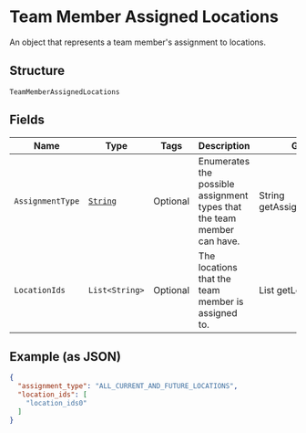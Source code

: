 
# Team Member Assigned Locations

An object that represents a team member's assignment to locations.

## Structure

`TeamMemberAssignedLocations`

## Fields

| Name | Type | Tags | Description | Getter |
|  --- | --- | --- | --- | --- |
| `AssignmentType` | [`String`](../../doc/models/team-member-assigned-locations-assignment-type.md) | Optional | Enumerates the possible assignment types that the team member can have. | String getAssignmentType() |
| `LocationIds` | `List<String>` | Optional | The locations that the team member is assigned to. | List<String> getLocationIds() |

## Example (as JSON)

```json
{
  "assignment_type": "ALL_CURRENT_AND_FUTURE_LOCATIONS",
  "location_ids": [
    "location_ids0"
  ]
}
```

